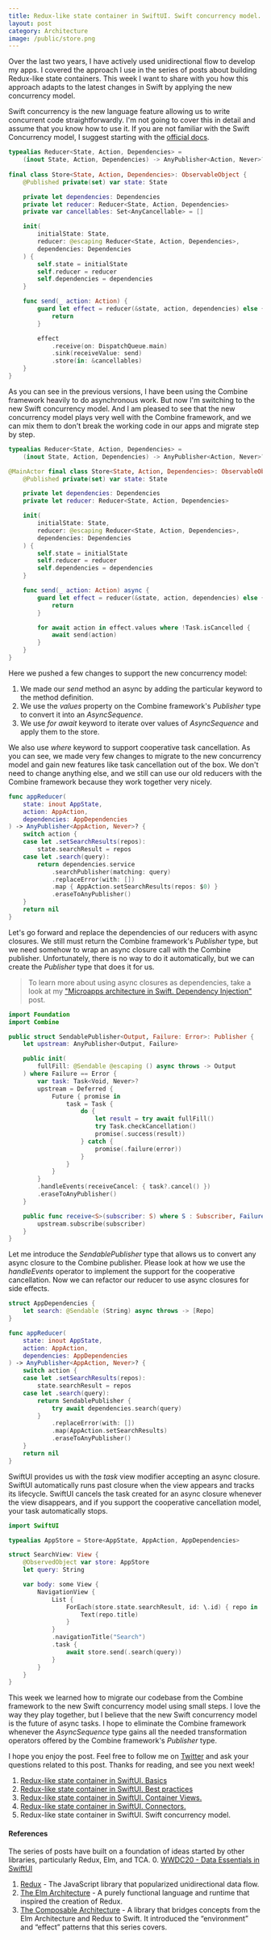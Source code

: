 ```yaml
---
title: Redux-like state container in SwiftUI. Swift concurrency model.
layout: post
category: Architecture
image: /public/store.png
---
```


Over the last two years, I have actively used unidirectional flow to develop my apps. I covered the approach I use in the series of posts about building Redux-like state containers. This week I want to share with you how this approach adapts to the latest changes in Swift by applying the new concurrency model.

Swift concurrency is the new language feature allowing us to write concurrent code straightforwardly. I'm not going to cover this in detail and assume that you know how to use it. If you are not familiar with the Swift Concurrency model, I suggest starting with the [official docs](https://docs.swift.org/swift-book/LanguageGuide/Concurrency.html).

```swift
typealias Reducer<State, Action, Dependencies> =
    (inout State, Action, Dependencies) -> AnyPublisher<Action, Never>?
    
final class Store<State, Action, Dependencies>: ObservableObject {
    @Published private(set) var state: State

    private let dependencies: Dependencies
    private let reducer: Reducer<State, Action, Dependencies>
    private var cancellables: Set<AnyCancellable> = []

    init(
        initialState: State,
        reducer: @escaping Reducer<State, Action, Dependencies>,
        dependencies: Dependencies
    ) {
        self.state = initialState
        self.reducer = reducer
        self.dependencies = dependencies
    }

    func send(_ action: Action) {
        guard let effect = reducer(&state, action, dependencies) else {
            return
        }

        effect
            .receive(on: DispatchQueue.main)
            .sink(receiveValue: send)
            .store(in: &cancellables)
    }
}
```

As you can see in the previous versions, I have been using the Combine framework heavily to do asynchronous work. But now I'm switching to the new Swift concurrency model. And I am pleased to see that the new concurrency model plays very well with the Combine framework, and we can mix them to don't break the working code in our apps and migrate step by step.

```swift
typealias Reducer<State, Action, Dependencies> =
    (inout State, Action, Dependencies) -> AnyPublisher<Action, Never>?

@MainActor final class Store<State, Action, Dependencies>: ObservableObject {
    @Published private(set) var state: State

    private let dependencies: Dependencies
    private let reducer: Reducer<State, Action, Dependencies>

    init(
        initialState: State,
        reducer: @escaping Reducer<State, Action, Dependencies>,
        dependencies: Dependencies
    ) {
        self.state = initialState
        self.reducer = reducer
        self.dependencies = dependencies
    }

    func send(_ action: Action) async {
        guard let effect = reducer(&state, action, dependencies) else {
            return
        }

        for await action in effect.values where !Task.isCancelled {
            await send(action)
        }
    }
}
```

Here we pushed a few changes to support the new concurrency model:
1. We made our *send* method an async by adding the particular keyword to the method definition.
2. We use the *values* property on the Combine framework's *Publisher* type to convert it into an *AsyncSequence*.
3. We use *for await* keyword to iterate over values of *AsyncSequence* and apply them to the store.

We also use *where* keyword to support cooperative task cancellation. As you can see, we made very few changes to migrate to the new concurrency model and gain new features like task cancellation out of the box. We don't need to change anything else, and we still can use our old reducers with the Combine framework because they work together very nicely.

```swift
func appReducer(
    state: inout AppState,
    action: AppAction,
    dependencies: AppDependencies
) -> AnyPublisher<AppAction, Never>? {
    switch action {
    case let .setSearchResults(repos):
        state.searchResult = repos
    case let .search(query):
        return dependencies.service
            .searchPublisher(matching: query)
            .replaceError(with: [])
            .map { AppAction.setSearchResults(repos: $0) }
            .eraseToAnyPublisher()
    }
    return nil
}
```

Let's go forward and replace the dependencies of our reducers with async closures. We still must return the Combine framework's *Publisher* type, but we need somehow to wrap an async closure call with the Combine publisher. Unfortunately, there is no way to do it automatically, but we can create the *Publisher* type that does it for us.

> To learn more about using async closures as dependencies, take a look at my ["Microapps architecture in Swift. Dependency Injection"](/2022/02/02/microapps-architecture-in-swift-dependency-injection/) post.

```swift
import Foundation
import Combine

public struct SendablePublisher<Output, Failure: Error>: Publisher {
    let upstream: AnyPublisher<Output, Failure>

    public init(
        fullFill: @Sendable @escaping () async throws -> Output
    ) where Failure == Error {
        var task: Task<Void, Never>?
        upstream = Deferred {
            Future { promise in
                task = Task {
                    do {
                        let result = try await fullFill()
                        try Task.checkCancellation()
                        promise(.success(result))
                    } catch {
                        promise(.failure(error))
                    }
                }
            }
        }
        .handleEvents(receiveCancel: { task?.cancel() })
        .eraseToAnyPublisher()
    }

    public func receive<S>(subscriber: S) where S : Subscriber, Failure == S.Failure, Output == S.Input {
        upstream.subscribe(subscriber)
    }
}
```

Let me introduce the *SendablePublisher* type that allows us to convert any async closure to the Combine publisher. Please look at how we use the *handleEvents* operator to implement the support for the cooperative cancellation. Now we can refactor our reducer to use async closures for side effects.

```swift
struct AppDependencies {
    let search: @Sendable (String) async throws -> [Repo]
}

func appReducer(
    state: inout AppState,
    action: AppAction,
    dependencies: AppDependencies
) -> AnyPublisher<AppAction, Never>? {
    switch action {
    case let .setSearchResults(repos):
        state.searchResult = repos
    case let .search(query):
        return SendablePublisher {
            try await dependencies.search(query)
        }
            .replaceError(with: [])
            .map(AppAction.setSearchResults)
            .eraseToAnyPublisher()
    }
    return nil
}
```

SwiftUI provides us with the *task* view modifier accepting an async closure. SwiftUI automatically runs past closure when the view appears and tracks its lifecycle. SwiftUI cancels the task created for an async closure whenever the view disappears, and if you support the cooperative cancellation model, your task automatically stops.

```swift
import SwiftUI

typealias AppStore = Store<AppState, AppAction, AppDependencies>

struct SearchView: View {
    @ObservedObject var store: AppStore
    let query: String

    var body: some View {
        NavigationView {
            List {
                ForEach(store.state.searchResult, id: \.id) { repo in
                    Text(repo.title)
                }
            }
            .navigationTitle("Search")
            .task {
                await store.send(.search(query))
            }
        }
    }
}
```

This week we learned how to migrate our codebase from the Combine framework to the new Swift concurrency model using small steps. I love the way they play together, but I believe that the new Swift concurrency model is the future of async tasks. I hope to eliminate the Combine framework whenever the *AsyncSequence* type gains all the needed transformation operators offered by the Combine framework's *Publisher* type.

I hope you enjoy the post. Feel free to follow me on [Twitter](https://twitter.com/mecid) and ask your questions related to this post. Thanks for reading, and see you next week!

1. [Redux-like state container in SwiftUI. Basics](/2019/09/18/redux-like-state-container-in-swiftui/)
2. [Redux-like state container in SwiftUI. Best practices](/2019/09/25/redux-like-state-container-in-swiftui-part2/)
3. [Redux-like state container in SwiftUI. Container Views.](/2019/10/02/redux-like-state-container-in-swiftui-part3/)
4. [Redux-like state container in SwiftUI. Connectors.](/2021/02/03/redux-like-state-container-in-swiftui-part4/)
5. Redux-like state container in SwiftUI. Swift concurrency model.

#### References
The series of posts have built on a foundation of ideas started by other libraries, particularly Redux, Elm, and TCA.
0. [WWDC20 - Data Essentials in SwiftUI](https://developer.apple.com/videos/play/wwdc2020/10040/)
1. [Redux](https://redux.js.org) - The JavaScript library that popularized unidirectional data flow.
2. [The Elm Architecture](https://guide.elm-lang.org/architecture/) - A purely functional language and runtime that inspired the creation of Redux.
3. [The Composable Architecture](https://github.com/pointfreeco/swift-composable-architecture) - A library that bridges concepts from the Elm Architecture and Redux to Swift. It introduced the “environment” and “effect” patterns that this series covers.
